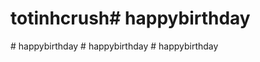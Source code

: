 # totinhcrush#   h a p p y b i r t h d a y  
 #   h a p p y b i r t h d a y  
 #   h a p p y b i r t h d a y  
 #   h a p p y b i r t h d a y  
 